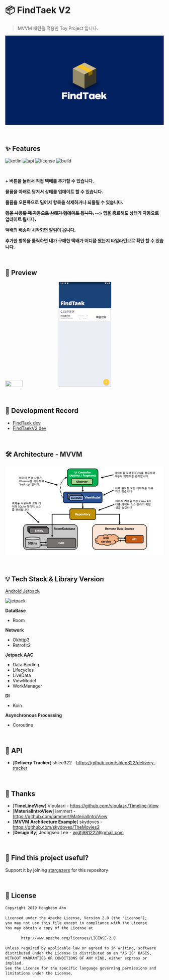 # 📦 FindTaek V2

> MVVM 패턴을 적용한 Toy Project 입니다.

![image](https://github.com/hongbeomi/FindTaek/blob/master/Demo%26Picture/image.png)

<br>

## ✨ Features

![kotlin](https://img.shields.io/badge/kotlin-black?logo=kotlin) ![api](https://img.shields.io/badge/API-21%2B-green?logo=android) ![license](https://img.shields.io/github/license/hongbeomi/FindTaek?color=blue&logo=apache) ![build](https://img.shields.io/github/workflow/status/hongbeomi/FindTaek/Android%20CI/master)

<br>

**+ 버튼을 눌러서 직접 택배를 추가할 수 있습니다.**

**물품을 아래로 당겨서 상태를 업데이트 할 수 있습니다.**

**물품을 오른쪽으로 밀어서 항목을 삭제하거나 되돌릴 수 있습니다.**

**~~앱을 사용할 때 자동으로 상태가 업데이트 됩니다.~~  --> 앱을 종료해도 상태가 자동으로 업데이트 됩니다.**

**택배의 배송이 시작되면 알림이 옵니다.**

**추가한 항목을 클릭하면 내가 구매한 택배가 어디쯤 왔는지 타임라인으로 확인 할 수 있습니다.**

<br>

## 📱 Preview

<img src="https://github.com/hongbeomi/FindTaek/blob/master/Demo%26Picture/findtaek_video1.gif" width="33%" height="33%">  <img src="https://github.com/hongbeomi/FindTaek/blob/master/Demo%26Picture/timeline.gif" width="33%" height="33%"> 

<br>

## 📝 Development Record

- [FindTaek dev](https://medium.com/@hongbeomi/findtaek-app-개발기-1-4223daf676bf)
- [FindTaekV2  dev]()

<br>

## 🛠  Architecture - MVVM

![mvvm](https://github.com/hongbeomi/FindTaek/blob/master/Demo%26Picture/mvvm.png)

<br>

## 💡 Tech Stack & Library Version

[Android Jetpack](https://android-developers.googleblog.com/2018/05/use-android-jetpack-to-accelerate-your.html?utm_source=feedburner&utm_medium=feed&utm_campaign=Feed%3A+blogspot%2FhsDu+%28Android+Developers+Blog%29)

![jetpack](https://1.bp.blogspot.com/-dwL58chu7wo/WvD1RrHln3I/AAAAAAAAFUg/cRTc0IZga_wMPTWr3CI53IZ5BwtnZMeYACLcBGAs/s1600/Screen%2BShot%2B2018-05-05%2Bat%2B11.49.30%2BAMimage1.png)

**DataBase**

- Room

**Network**

- Okhttp3
- Retrofit2

**Jetpack AAC**

- Data Binding
- Lifecycles
- LiveData
- ViewModel
- WorkManager

**DI**

- Koin

**Asynchronous Processing**

- Coroutine

<br>

## 🔋 API

- [**Delivery Tracker**] shlee322 - https://github.com/shlee322/delivery-tracker 

<br>

## 🙌 Thanks

- [**TimeLineView**] Vipulasri - https://github.com/vipulasri/Timeline-View
- [**MaterialIntroView**] iammert - https://github.com/iammert/MaterialIntroView
- [**MVVM Architecture Example**] skydoves - https://github.com/skydoves/TheMovies2
- [**Design By**] Jeongseo Lee - wjdtj981222@gmail.com

<br>

## 🌟 Find this project useful? 

Support it by joining [stargazers](https://github.com/hongbeomi/FindTaek/stargazers) for this repository

<br>

## 📝 License

```
Copyright 2019 Hongbeom Ahn

Licensed under the Apache License, Version 2.0 (the "License");
you may not use this file except in compliance with the License.
You may obtain a copy of the License at

       http://www.apache.org/licenses/LICENSE-2.0

Unless required by applicable law or agreed to in writing, software
distributed under the License is distributed on an "AS IS" BASIS,
WITHOUT WARRANTIES OR CONDITIONS OF ANY KIND, either express or implied.
See the License for the specific language governing permissions and
limitations under the License.
```